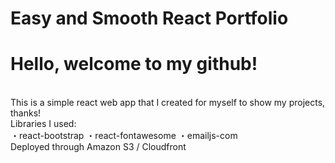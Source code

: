 # Easy and Smooth React Portfolio
<h1>Hello, welcome to my github!</h1> <br/>
 This is a simple react web app that I created for myself to show my projects, thanks!<br/>
Libraries I used:<br/>
・react-bootstrap
・react-fontawesome
・emailjs-com
<br/>
Deployed through Amazon S3 / Cloudfront
